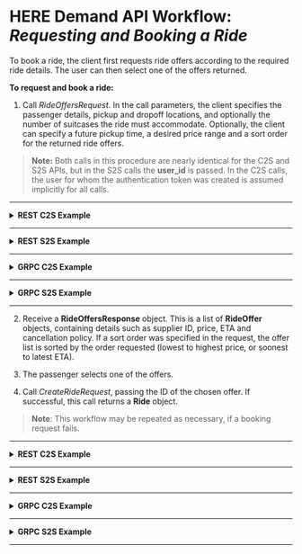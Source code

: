 # HERE Demand API Workflow: *Requesting and Booking a Ride* #

To book a ride, the client first requests ride offers according to the required ride details. The user can then select one of the offers returned.

**To request and book a ride:**

1.  Call *RideOffersRequest*. In the call parameters, the client specifies the passenger details, pickup and dropoff locations, and optionally the number of suitcases the ride must accommodate. Optionally, the client can specify a future pickup time, a desired price range and a sort order for the returned ride offers.

>**Note:** Both calls in this procedure are nearly identical for the C2S and S2S APIs, but in the S2S calls the **user_id** is passed. In the C2S calls, the user for whom the authentication token was created is assumed implicitly for all calls.

----

<details>
<summary><b>REST C2S Example</b></summary>

**Request:**

    COMING SOON

**Response:**

    COMING SOON

</details>

----

<details>
<summary><b>REST S2S Example</b></summary>

**Request:**

    curl "http://mobility-marketplace-test.here.com/demand.v1.s2s/offers?user_id=1&route.pickup.point.lat=32.1981&route.pickup.point.lng=34.8824&route.pickup.address=zarhin%2013&route.destination.point.lat=32.1981&route.destination.point.lng=34.8824&route.destination.address=zarhin%2013&constraints.passengers_no=1&constraints.suitcases_no=1&constraints.wheelchair=false&constraints.childs_seats=0&price_range.from_amount=10&price_range.to_amount=20&price_range.currency_code=USD&sort_type=1" -H "Authorization: Bearer eyJhbGciOiJub25lIiwidHlwIjoiSldUIn0.eyJzdWIiOiIxIiwiaXNzIjoicmVzdC1hc3N1cmVkIiwiZXhwIjoxNjQ0ODM4MTM2fQ."


**Response:**

    {
        "offers": [
            {
                "offer_id": "5a8c48479b1d4c0001bf20cd",
                "supplier": {
                    "english_name": "tentacruel",
                    "local_name": "tentacruel",
                    "phone_number": "+9720516219186",
                  },
                "estimated_pickup_time": "2018-02-20T16:13:31Z",
                "estimated_price_range": {
                    "range": {
                        "from_amount": "11",
                        "to_amount": "97",
                        "currency_code": "EUR"
                    }
                },
                "offer_expiration_time": "2018-02-20T16:14:43Z",
                "cancellation_policy": "NOT_ALLOWED"
            },
            {
                "offer_id": "5a8c48479b1d4c0001bf20ca",
                "supplier": {
                    "english_name": "shellder",
                    "local_name": "shellder",
                    "phone_number": "+9720538136208",
                 },
                "estimated_pickup_time": "2018-02-20T16:13:36Z",
                "estimated_price_range": {
                    "range": {
                        "from_amount": "45",
                        "to_amount": "88",
                        "currency_code": "NIS"
                    }
                },
                "offer_expiration_time": "2018-02-20T16:14:43Z",
                "cancellation_policy": "ALLOWED"
            }
        ]
    }

</details>

----

<details>
<summary><b>GRPC C2S Example</b></summary>

**Request:**

    COMING SOON

**Response:**

    COMING SOON

</details>

----

<details>
<summary><b>GRPC S2S Example</b></summary>

**Request:**

    COMING SOON

**Response:**

    COMING SOON

</details>

----

2.  Receive a **RideOffersResponse** object. This is a list of **RideOffer** objects, containing details such as supplier ID, price, ETA and cancellation policy. If a sort order was specified in the request, the offer list is sorted by the order requested (lowest to highest price, or soonest to latest ETA).

3.  The passenger selects one of the offers.

4.  Call *CreateRideRequest*, passing the ID of the chosen offer. If successful, this call returns a **Ride** object.

>**Note**: This workflow may be repeated as necessary, if a booking request fails.

----

<details>
<summary><b>REST C2S Example</b></summary>

**Request:**

    COMING SOON

**Response:**

    COMING SOON

</details>

----

<details>
<summary><b>REST S2S Example</b></summary>

**Request:**


    curl http://mobility-marketplace-test.here.com/demand.v1.s2s/rides -X POST -H "Content-Type: application/json" -d '{ "offer_id": "5a8c48479b1d4c0001bf20ca", "user_id": "123456", "passenger": { "name": "asdasdasdasd", "phone_number": "+9725326589","photo_url": "http://asdasdasdasdasd"},"passenger_note": "north side of road" }'  -H "Authorization: Bearer eyJhbGciOiJub25lIiwidHlwIjoiSldUIn0.eyJzdWIiOiIxIiwiaXNzIjoicmVzdC1hc3N1cmVkIiwiZXhwIjoxNjQ0ODM4MTM2fQ."

**Response:**

	{
	    "user_id": "1",
	    "ride_id": "5a8c484836bb08000157c180",
	    "booking_estimated_price": {
	        "range": {
	            "from_amount": "11",
	            "to_amount": "97",
	            "currency_code": "EUR"
	        }
	    },
	    "status_log": {
	 		"create_time": "2018-02-20T16:00:36Z",
	 		"last_update_time": "2018-02-20T16:13:36Z",
	        	"current_status": "PROCESSING"
	    },
	    "passenger": {
	        "name": "asdasdasdasd",
	        "phone_number": "+9725326589",
	        "photo_url": "http://asdasdasdasdasd"
	    },
	    "passenger_note": "north side of the road"
	}

</details>

----

<details>
<summary><b>GRPC C2S Example</b></summary>

**Request:**

    COMING SOON


**Response:**

    COMING SOON

</details>

----

<details>
<summary><b>GRPC S2S Example</b></summary>

**Request:**

    COMING SOON


**Response:**

    COMING SOON

</details>

----

